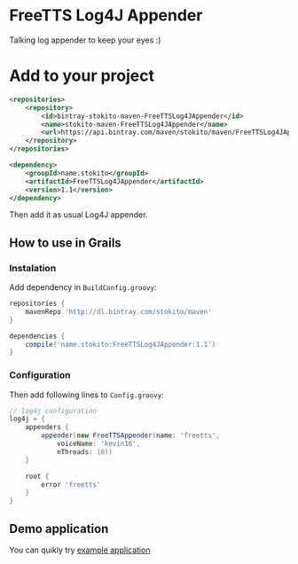 # FreeTTS Log4J Appender

Talking log appender to keep your eyes :)

# Add to your project
```xml
<repositories>
    <repository>
        <id>bintray-stokito-maven-FreeTTSLog4JAppender</id>
        <name>stokito-maven-FreeTTSLog4JAppender</name>
        <url>https://api.bintray.com/maven/stokito/maven/FreeTTSLog4JAppender</url>
    </repository>
</repositories>

<dependency>
    <groupId>name.stokito</groupId>
    <artifactId>FreeTTSLog4JAppender</artifactId>
    <version>1.1</version>
</dependency>
```

Then add it as usual Log4J appender.

## How to use in Grails
### Instalation
Add dependency in `BuildConfig.groovy`:

```groovy
repositories {
    mavenRepo 'http://dl.bintray.com/stokito/maven'
}

dependencies {
    compile('name.stokito:FreeTTSLog4JAppender:1.1')
}
```
### Configuration
Then add following lines to `Config.groovy`:

```groovy
// log4j configuration
log4j = {
    appenders {
        appender(new FreeTTSAppender(name: 'freetts', 
            voiceName: 'kevin16',
            nThreads: 10))
    }

    root {
        error 'freetts'
    }
}
```

## Demo application
You can quikly try [example application](https://github.com/stokito/FreeTTSLog4JDemo)

